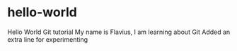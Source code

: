 # hello-world
Hello World Git tutorial
My name is Flavius, I am learning about Git
Added an extra line for experimenting
